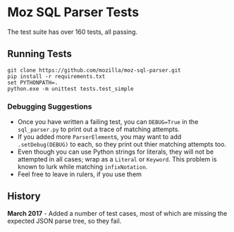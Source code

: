 Moz SQL Parser Tests
====================

The test suite has over 160 tests, all passing. 

## Running Tests

	git clone https://github.com/mozilla/moz-sql-parser.git
	pip install -r requirements.txt
	set PYTHONPATH=.	
	python.exe -m unittest tests.test_simple

### Debugging Suggestions

* Once you have written a failing test, you can `DEBUG=True` in the 
`sql_parser.py` to print out a trace of matching attempts. 
* If you added more `ParserElement`s, you may want to add `.setDebug(DEBUG)` 
to each, so they print out thier matching attempts too.
* Even though you can use Python strings for literals, they will not be
attempted in all cases; wrap as a `Literal` or `Keyword`.  This problem 
is known to lurk while matching `infixNotation`. 
* Feel free to leave in rulers, if you use them

 
## History

**March 2017** - Added a number of test cases, most of which are missing the expected JSON parse tree, so they fail.


